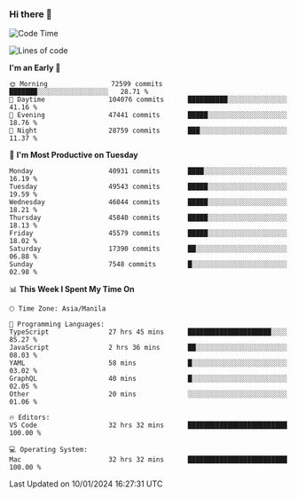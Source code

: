 ### Hi there 👋

<!--START_SECTION:waka-->
![Code Time](http://img.shields.io/badge/Code%20Time-4%2C684%20hrs%2029%20mins-blue)

![Lines of code](https://img.shields.io/badge/From%20Hello%20World%20I%27ve%20Written-108.3%20million%20lines%20of%20code-blue)

**I'm an Early 🐤** 

```text
🌞 Morning                72599 commits       ███████░░░░░░░░░░░░░░░░░░   28.71 % 
🌆 Daytime                104076 commits      ██████████░░░░░░░░░░░░░░░   41.16 % 
🌃 Evening                47441 commits       █████░░░░░░░░░░░░░░░░░░░░   18.76 % 
🌙 Night                  28759 commits       ███░░░░░░░░░░░░░░░░░░░░░░   11.37 % 
```
📅 **I'm Most Productive on Tuesday** 

```text
Monday                   40931 commits       ████░░░░░░░░░░░░░░░░░░░░░   16.19 % 
Tuesday                  49543 commits       █████░░░░░░░░░░░░░░░░░░░░   19.59 % 
Wednesday                46044 commits       █████░░░░░░░░░░░░░░░░░░░░   18.21 % 
Thursday                 45840 commits       █████░░░░░░░░░░░░░░░░░░░░   18.13 % 
Friday                   45579 commits       █████░░░░░░░░░░░░░░░░░░░░   18.02 % 
Saturday                 17390 commits       ██░░░░░░░░░░░░░░░░░░░░░░░   06.88 % 
Sunday                   7548 commits        █░░░░░░░░░░░░░░░░░░░░░░░░   02.98 % 
```


📊 **This Week I Spent My Time On** 

```text
🕑︎ Time Zone: Asia/Manila

💬 Programming Languages: 
TypeScript               27 hrs 45 mins      █████████████████████░░░░   85.27 % 
JavaScript               2 hrs 36 mins       ██░░░░░░░░░░░░░░░░░░░░░░░   08.03 % 
YAML                     58 mins             █░░░░░░░░░░░░░░░░░░░░░░░░   03.02 % 
GraphQL                  40 mins             █░░░░░░░░░░░░░░░░░░░░░░░░   02.05 % 
Other                    20 mins             ░░░░░░░░░░░░░░░░░░░░░░░░░   01.06 % 

🔥 Editors: 
VS Code                  32 hrs 32 mins      █████████████████████████   100.00 % 

💻 Operating System: 
Mac                      32 hrs 32 mins      █████████████████████████   100.00 % 
```


 Last Updated on 10/01/2024 16:27:31 UTC
<!--END_SECTION:waka-->


<!--
**rad182/rad182** is a ✨ _special_ ✨ repository because its `README.md` (this file) appears on your GitHub profile.

Here are some ideas to get you started:

- 🔭 I’m currently working on ...
- 🌱 I’m currently learning ...
- 👯 I’m looking to collaborate on ...
- 🤔 I’m looking for help with ...
- 💬 Ask me about ...
- 📫 How to reach me: ...
- 😄 Pronouns: ...
- ⚡ Fun fact: ...
-->

